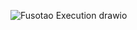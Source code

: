 ![Fusotao Execution drawio](https://user-images.githubusercontent.com/25089714/196389714-bf9a6123-dee9-475f-a068-2baf370484e5.png)
